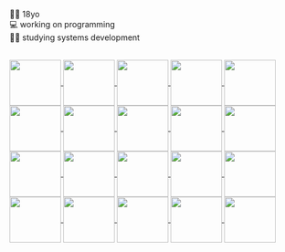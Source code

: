👩‍🦱 18yo <br>
💻 working on programming <br>
👨‍💻 studying systems development 
<div align="center">
  <a href=https://github.com/"rrgassis">
</div>
<div style="align=center","display: inline_block"><br>
   <img align="center" height="80" width="90" img src="https://cdn.jsdelivr.net/gh/devicons/devicon/icons/javascript/javascript-original.svg" />
   <img align="center" height="80" width="90" img src="https://cdn.jsdelivr.net/gh/devicons/devicon/icons/java/java-original.svg" />
   <img align="center" height="80" width="90" img src="https://cdn.jsdelivr.net/gh/devicons/devicon/icons/c/c-original.svg" />
   <img align="center" height="80" width="90" img src="https://cdn.jsdelivr.net/gh/devicons/devicon/icons/python/python-original.svg" />
   <img align="center" height="80" width="90" img src="https://cdn.jsdelivr.net/gh/devicons/devicon/icons/cplusplus/cplusplus-original.svg" />
   <img align="center" height="80" width="90" img src="https://cdn.jsdelivr.net/gh/devicons/devicon/icons/html5/html5-original.svg" />
   <img align="center" height="80" width="90" img src="https://cdn.jsdelivr.net/gh/devicons/devicon/icons/php/php-original.svg" />
   <img align="center" height="80" width="90" img src="https://cdn.jsdelivr.net/gh/devicons/devicon/icons/mysql/mysql-original.svg" />
   <img align="center" height="80" width="90" img src="https://cdn.jsdelivr.net/gh/devicons/devicon/icons/arduino/arduino-original.svg" />
   <img align="center" height="80" width="90" img src="https://cdn.jsdelivr.net/gh/devicons/devicon/icons/css3/css3-original.svg" />
   <img align="center" height="80" width="90" img src="https://cdn.jsdelivr.net/gh/devicons/devicon/icons/gimp/gimp-original.svg" />
   <img align="center" height="80" width="90" img src="https://cdn.jsdelivr.net/gh/devicons/devicon/icons/github/github-original.svg" />
   <img align="center" height="80" width="90" img src="https://cdn.jsdelivr.net/gh/devicons/devicon/icons/inkscape/inkscape-original.svg" />
   <img align="center" height="80" width="90" img src="https://cdn.jsdelivr.net/gh/devicons/devicon/icons/jquery/jquery-original.svg" />
   <img align="center" height="80" width="90" img src="https://cdn.jsdelivr.net/gh/devicons/devicon/icons/linux/linux-original.svg" />
   <img align="center" height="80" width="90" img src="https://cdn.jsdelivr.net/gh/devicons/devicon/icons/vscode/vscode-original.svg" />
   <img align="center" height="80" width="90" img src="https://cdn.jsdelivr.net/gh/devicons/devicon/icons/googlecloud/googlecloud-original.svg" />
   <img align="center" height="80" width="90" img src="https://cdn.jsdelivr.net/gh/devicons/devicon/icons/intellij/intellij-original.svg" />      
   <img align="center" height="80" width="90" img src="https://cdn.jsdelivr.net/gh/devicons/devicon/icons/pycharm/pycharm-original.svg" />
   <img align="center" height="80" width="90" img src="https://cdn.jsdelivr.net/gh/devicons/devicon/icons/kubernetes/kubernetes-plain.svg" />
          
           
          
          
          
          
          
          
          
          
          
             
          
          
          

